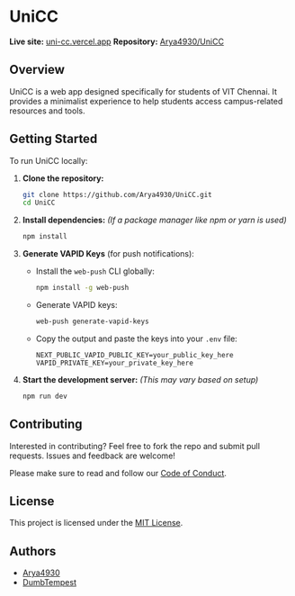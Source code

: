 # UniCC

**Live site:** [uni-cc.vercel.app](https://uni-cc.vercel.app)
**Repository:** [Arya4930/UniCC](https://github.com/Arya4930/UniCC)

## Overview

UniCC is a web app designed specifically for students of VIT Chennai. It provides a minimalist experience to help students access campus-related resources and tools.

## Getting Started

To run UniCC locally:

1. **Clone the repository:**

   ```bash
   git clone https://github.com/Arya4930/UniCC.git
   cd UniCC
   ```
2. **Install dependencies:**
   *(If a package manager like npm or yarn is used)*

   ```bash
   npm install
   ```
3. **Generate VAPID Keys** (for push notifications):

   * Install the `web-push` CLI globally:

     ```bash
     npm install -g web-push
     ```
   * Generate VAPID keys:

     ```bash
     web-push generate-vapid-keys
     ```
   * Copy the output and paste the keys into your `.env` file:

     ```env
     NEXT_PUBLIC_VAPID_PUBLIC_KEY=your_public_key_here
     VAPID_PRIVATE_KEY=your_private_key_here
     ```
4. **Start the development server:**
   *(This may vary based on setup)*

   ```bash
   npm run dev
   ```

## Contributing

Interested in contributing? Feel free to fork the repo and submit pull requests. Issues and feedback are welcome!

Please make sure to read and follow our [Code of Conduct](CODE_OF_CONDUCT.md).

## License

This project is licensed under the [MIT License](LICENSE).

## Authors

* [Arya4930](https://github.com/Arya4930)
* [DumbTempest](https://github.com/DumbTempest)
